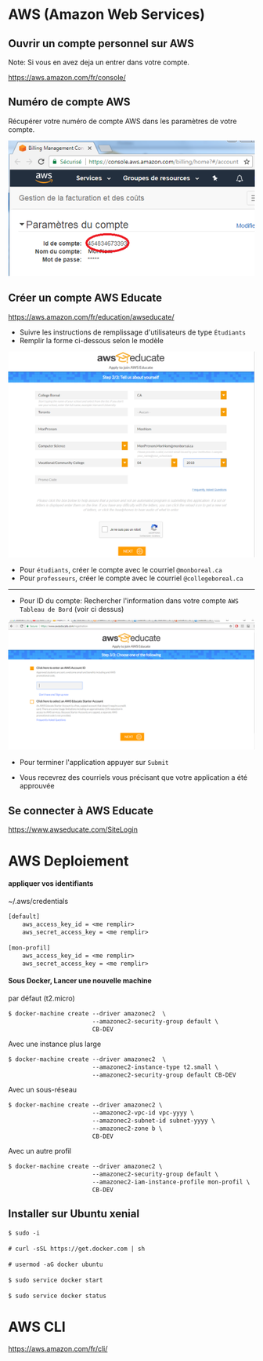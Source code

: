 # AWS (Amazon Web Services)


## Ouvrir un compte personnel sur AWS 

Note: Si vous en avez deja un entrer dans votre compte.

https://aws.amazon.com/fr/console/

## Numéro de compte AWS

Récupérer votre numéro de compte AWS dans les paramètres de votre compte.

![alt tag](IDduCompte.png)


## Créer un compte AWS Educate

https://aws.amazon.com/fr/education/awseducate/

* Suivre les instructions de remplissage d'utilisateurs de type `Étudiants`  
* Remplir la forme ci-dessous selon le modèle

![alt tag](AWSEducateForm.png)

* Pour `étudiants`, créer le compte avec le courriel `@monboreal.ca`  
* Pour `professeurs`, créer le compte avec le courriel `@collegeboreal.ca`  

---

* Pour ID du compte:  Rechercher l'information dans votre compte `AWS Tableau de Bord` (voir ci dessus)

![alt tag](aws.PNG)

* Pour terminer l'application appuyer sur `Submit`

* Vous recevrez des courriels vous précisant que votre application a été approuvée

## Se connecter à AWS Educate

https://www.awseducate.com/SiteLogin


# AWS Deploiement

#### appliquer vos identifiants
~/.aws/credentials
```
[default]
    aws_access_key_id = <me remplir>
    aws_secret_access_key = <me remplir>

[mon-profil]
    aws_access_key_id = <me remplir>
    aws_secret_access_key = <me remplir>

```

#### Sous Docker, Lancer une nouvelle machine

par défaut (t2.micro)
```
$ docker-machine create --driver amazonec2  \
                        --amazonec2-security-group default \
                        CB-DEV
```

Avec une instance plus large
```
$ docker-machine create --driver amazonec2  \ 
                        --amazonec2-instance-type t2.small \
                        --amazonec2-security-group default CB-DEV
```

Avec un sous-réseau
```
$ docker-machine create --driver amazonec2 \
                        --amazonec2-vpc-id vpc-yyyy \
                        --amazonec2-subnet-id subnet-yyyy \
                        --amazonec2-zone b \
                        CB-DEV
```

Avec un autre profil
```
$ docker-machine create --driver amazonec2 \
                        --amazonec2-security-group default \
                        --amazonec2-iam-instance-profile mon-profil \  
                        CB-DEV
```


## Installer sur Ubuntu xenial

```
$ sudo -i

# curl -sSL https://get.docker.com | sh

# usermod -aG docker ubuntu

$ sudo service docker start

$ sudo service docker status

```



# AWS CLI

https://aws.amazon.com/fr/cli/



